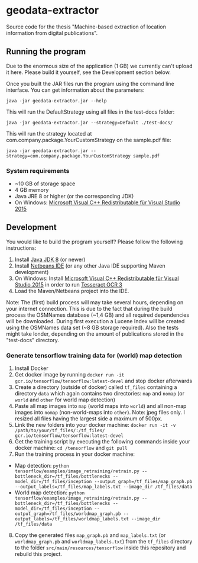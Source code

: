# geodata-extractor

Source code for the thesis "Machine-based extraction of location information from digital publications".

## Running the program

Due to the enormous size of the application (1 GB) we currently can't upload it here. Please build it yourself, see the Development section below.

Once you built the JAR files run the program using the command line interface. You can get information about the parameters:
```
java -jar geodata-extractor.jar --help
```

This will run the DefaultStrategy using all files in the test-docs folder:
```
java -jar geodata-extractor.jar --strategy=Default ./test-docs/
```

This will run the strategy located at com.company.package.YourCustomStrategy on the sample.pdf file:
```
java -jar geodata-extractor.jar --strategy=com.company.package.YourCustomStrategy sample.pdf
```

### System requirements

* ~10 GB of storage space
* 4 GB memory
* Java JRE 8 or higher (or the corresponding JDK)
* On Windows: [Microsoft Visual C++ Redistributable für Visual Studio 2015](https://www.microsoft.com/de-de/download/details.aspx?id=48145)

## Development

You would like to build the program yourself? Please follow the following instructions:
1. Install [Java JDK 8](http://www.oracle.com/technetwork/java/javase/downloads/jdk8-downloads-2133151.html) (or newer)
2. Install [Netbeans IDE](https://netbeans.org/features/index.html) (or any other Java IDE supporting Maven development)
3. On Windows: Install [Microsoft Visual C++ Redistributable für Visual Studio 2015](https://www.microsoft.com/de-de/download/details.aspx?id=48145) in order to run [Tesseract OCR 3](https://github.com/tesseract-ocr/tesseract/wiki/Downloads)
4. Load the Maven/Netbeans project into the IDE.

Note: The (first) build process will may take several hours, depending on your internet connection. This is due to the fact that during the build process the OSMNames database (~1,4 GB) and all required dependencies will be downloaded. During first execution a Lucene Index will be created using the OSMNames data set (~8 GB storage required). Also the tests might take londer, depending on the amount of publications stored in the "test-docs" directory.

### Generate tensorflow training data for (world) map detection

1. Install Docker
2. Get docker image by running `docker run -it gcr.io/tensorflow/tensorflow:latest-devel` and stop docker afterwards
3. Create a directory (outside of docker) called `tf_files` containing a directory `data` which again contains two directories: `map` and `nomap` (or `world` and `other` for world map detection)
4. Paste all map images into `map` (world maps into `world`) and all non-map images into `nomap` (non-world-maps into `other`). Note: jpeg files only. I resized all files having the largest side a maximum of 500px.
5. Link the new folders into your docker machine: `docker run -it -v /path/to/your/tf_files/:/tf_files/ gcr.io/tensorflow/tensorflow:latest-devel`
6. Get the training script by executing the following commands inside your docker machine: `cd /tensorflow` and `git pull`
7. Run the training process in your docker machine:
  * Map detection: `python tensorflow/examples/image_retraining/retrain.py --bottleneck_dir=/tf_files/bottlenecks --model_dir=/tf_files/inception --output_graph=/tf_files/map_graph.pb --output_labels=/tf_files/map_labels.txt --image_dir /tf_files/data`
  * World map detection: `python tensorflow/examples/image_retraining/retrain.py --bottleneck_dir=/tf_files/bottlenecks --model_dir=/tf_files/inception --output_graph=/tf_files/worldmap_graph.pb --output_labels=/tf_files/worldmap_labels.txt --image_dir /tf_files/data`
8. Copy the generated files `map_graph.pb` and `map_labels.txt` (or  `worldmap_graph.pb` and `worldmap_labels.txt`) from the `tf_files` directory to the folder `src/main/resources/tensorflow` inside this repository and rebuild this project.
